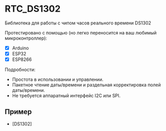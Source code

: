# RTC_DS1302
Библиотека для работы с чипом часов реального времени DS1302

Протестировано с помощью (но легко переносится на ваш любимый микроконтроллер):

- [X] Arduino
- [X] ESP32 
- [X] ESP8266 

Подробности:

- Простота в использовании и управлении.
- Пакетное чтение даты/времени и раздельная корректировка полей даты/времени.
- Не требуется аппаратный интерфейс I2C или SPI.

## Пример

- [DS1302]
